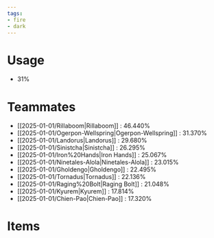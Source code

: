 ```yaml
---
tags:
- fire
- dark
---
```

# Usage
- 31%
# Teammates
- [[2025-01-01/Rillaboom|Rillaboom]] : 46.440%
- [[2025-01-01/Ogerpon-Wellspring|Ogerpon-Wellspring]] : 31.370%
- [[2025-01-01/Landorus|Landorus]] : 29.680%
- [[2025-01-01/Sinistcha|Sinistcha]] : 26.295%
- [[2025-01-01/Iron%20Hands|Iron Hands]] : 25.067%
- [[2025-01-01/Ninetales-Alola|Ninetales-Alola]] : 23.015%
- [[2025-01-01/Gholdengo|Gholdengo]] : 22.495%
- [[2025-01-01/Tornadus|Tornadus]] : 22.136%
- [[2025-01-01/Raging%20Bolt|Raging Bolt]] : 21.048%
- [[2025-01-01/Kyurem|Kyurem]] : 17.814%
- [[2025-01-01/Chien-Pao|Chien-Pao]] : 17.320%
# Items
